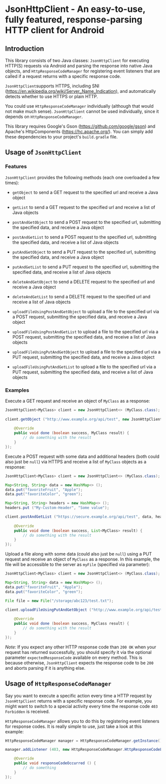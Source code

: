 # JsonHttpClient - An easy-to-use, fully featured, response-parsing HTTP client for Android

## Introduction

This library consists of two Java classes: `JsonHttpClient` for executing HTTP(S) requests via Android and parsing the response into native Java objects, and `HttpResponseCodeManager` for registering event listeners that are called if a request returns with a specific response code.

`JsonHttpClient`supports HTTPS, including SNI (https://en.wikipedia.org/wiki/Server_Name_Indication), and automatically detects whether to use HTTPS or plain HTTP.

You could use `HttpResponseCodeManager` individually (although that would not make much sense). `JsonHttpClient` cannot be used individually, since it depends on `HttpResponseCodeManager`.

This library requires Google's Gson (https://github.com/google/gson) and Apache's HttpComponents (https://hc.apache.org/). You can simply add these dependencies to your project's `build.gradle` file.

## Usage of `JsonHttpClient`

### Features

`JsonHttpClient` provides the following methods (each one overloaded a few times):

- `getObject` to send a GET request to the specified url and receive a Java object

- `getList` to send a GET request to the specified url and receive a list of Java objects

- `postAndGetObject` to send a POST request to the specified url, submitting the specified data, and receive a Java object

- `postAndGetList` to send a POST request to the specified url, submitting the specified data, and receive a list of Java objects

- `putAndGetObject` to send a PUT request to the specified url, submitting the specified data, and receive a Java object

- `putAndGetList` to send a PUT request to the specified url, submitting the specified data, and receive a list of Java objects

- `deleteAndGetObject` to send a DELETE request to the specified url and receive a Java object

- `deleteAndGetList` to send a DELETE request to the specified url and receive a list of Java objects

- `uploadFileUsingPostAndGetObject` to upload a file to the specified url via a POST request, submitting the specified data, and receive a Java object

- `uploadFileUsingPostAndGetList` to upload a file to the specified url via a POST request, submitting the specified data, and receive a list of Java objects

- `uploadFileUsingPutAndGetObject` to upload a file to the specified url via a PUT request, submitting the specified data, and receive a Java object

- `uploadFileUsingPutAndGetList` to upload a file to the specified url via a PUT request, submitting the specified data, and receive a list of Java objects

### Examples

Execute a GET request and receive an object of `MyClass` as a response:

```java
JsonHttpClient<MyClass> client = new JsonHttpClient<> (MyClass.class);
                
client.getObject ("http://www.example.org/api/test", new JsonHttpClient.Callback<MyClass> () {
    
    @Override
    public void done (boolean success, MyClass result) {
        // do something with the result
    }
});
```

Execute a POST request with some data and additional headers (both could also just be `null`) via HTTPS and receive a list of `MyClass` objects as a response:

```java
JsonHttpClient<MyClass> client = new JsonHttpClient<> (MyClass.class);

Map<String, String> data = new HashMap<> ();
data.put("favoriteFruit", "Apple");
data.put("favoriteColor", "green");

Map<String, String> headers = new HashMap<> ();
headers.put ("My-Custom-Header", "Some value");

client.postAndGetList ("https://secure.example.org/api/test", data, headers, new JsonHttpClient.Callback<List<MyClass>> () {
    
    @Override
    public void done (boolean success, List<MyClass> result) {
        // do something with the result
    }
});
```

Upload a file along with some data (could also just be `null`) using a PUT request and receive an object of `MyClass` as a response. In this example, the file will be accessible to the server as `myFile` (specified via parameter):

```java
JsonHttpClient<MyClass> client = new JsonHttpClient<> (MyClass.class);

Map<String, String> data = new HashMap<> ();
data.put("favoriteFruit", "Apple");
data.put("favoriteColor", "green");

File file = new File("/storage/abc123/test.txt");

client.uploadFileUsingPutAndGetObject ("http://www.example.org/api/test", file, "myFile", data, new JsonHttpClient.Callback<MyClass> () {
    
    @Override
    public void done (boolean success, MyClass result) {
        // do something with the result
    }
});
```

*Note:* If you expect any other HTTP response code than `200 OK` when your request has returned successfully, you should specify it via the optional parameter `expectedResponseCode` available on every method. This is because otherwise, `JsonHttpClient` expects the response code to be `200` and aborts parsing if it is anything else.

## Usage of `HttpResponseCodeManager`

Say you want to execute a specific action every time a HTTP request by `JsonHttpClient` returns with a specific response code. For example, you might want to switch to a special activity every time the response code `403 Forbidden` is received.

`HttpResponseCodeManager` allows you to do this by registering event listeners for response codes. It is really simple to use, just take a look at this example:

```java
HttpResponseCodeManager manager = HttpResponseCodeManager.getInstance();

manager.addListener (403, new HttpResponseCodeManager.HttpResponseCodeListener () {

    @Override
    public void responseCodeOccurred () {
        // do something
    }
});
```
